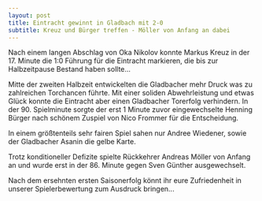 ```yaml
---
layout: post
title: Eintracht gewinnt in Gladbach mit 2-0
subtitle: Kreuz und Bürger treffen - Möller von Anfang an dabei
---
```


Nach einem langen Abschlag von Oka Nikolov konnte Markus Kreuz in der 17. Minute die 1:0 Führung für die Eintracht markieren, die bis zur Halbzeitpause Bestand haben sollte...

Mitte der zweiten Halbzeit entwickelten die Gladbacher mehr Druck was zu zahlreichen Torchancen führte. Mit einer soliden Abwehrleistung und etwas Glück konnte die Eintracht aber einen Gladbacher Torerfolg verhindern. In der 90. Spielminute sorgte der erst 1 Minute zuvor eingewechselte Henning Bürger nach schönem Zuspiel von Nico Frommer für die Entscheidung.

In einem größtenteils sehr fairen Spiel sahen nur Andree Wiedener, sowie der Gladbacher Asanin die gelbe Karte.

Trotz konditioneller Defizite spielte Rückkehrer Andreas Möller von Anfang an und wurde erst in der 86. Minute gegen Sven Günther ausgewechselt.

Nach dem ersehnten ersten Saisonerfolg könnt ihr eure Zufriedenheit in unserer Spielerbewertung zum Ausdruck bringen...
